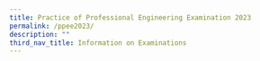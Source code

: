 ```yaml
---
title: Practice of Professional Engineering Examination 2023
permalink: /ppee2023/
description: ""
third_nav_title: Information on Examinations
---
```

